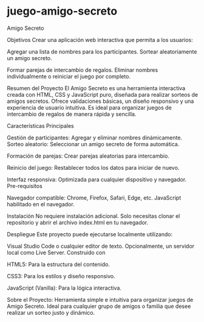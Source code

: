 # juego-amigo-secreto

Amigo Secreto

Objetivos
Crear una aplicación web interactiva que permita a los usuarios:

Agregar una lista de nombres para los participantes.
Sortear aleatoriamente un amigo secreto.

Formar parejas de intercambio de regalos.
Eliminar nombres individualmente o reiniciar el juego por completo.

Resumen del Proyecto
El Amigo Secreto es una herramienta interactiva creada con HTML, CSS y JavaScript puro, diseñada para realizar sorteos de amigos secretos. Ofrece validaciones básicas, un diseño responsivo y una experiencia de usuario intuitiva. Es ideal para organizar juegos de intercambio de regalos de manera rápida y sencilla.

Características Principales

Gestión de participantes: Agregar y eliminar nombres dinámicamente.
Sorteo aleatorio: Seleccionar un amigo secreto de forma automática.

Formación de parejas: Crear parejas aleatorias para intercambio.

Reinicio del juego: Restablecer todos los datos para iniciar de nuevo.

Interfaz responsiva: Optimizada para cualquier dispositivo y navegador.
Pre-requisitos

Navegador compatible: Chrome, Firefox, Safari, Edge, etc.
JavaScript habilitado en el navegador.

Instalación
No requiere instalación adicional. Solo necesitas clonar el repositorio y abrir el archivo index.html en tu navegador.

Despliegue
Este proyecto puede ejecutarse localmente utilizando:

Visual Studio Code o cualquier editor de texto.
Opcionalmente, un servidor local como Live Server.
Construido con

HTML5: Para la estructura del contenido.

CSS3: Para los estilos y diseño responsivo.

JavaScript (Vanilla): Para la lógica interactiva.


Sobre el Proyecto:
Herramienta simple e intuitiva para organizar juegos de Amigo Secreto. Ideal para cualquier grupo de amigos o familia que desee realizar un sorteo justo y dinámico.
